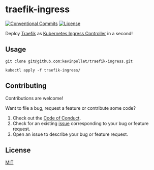 # traefik-ingress

[![Conventional Commits](https://img.shields.io/badge/Conventional%20Commits-1.0.0-yellow.svg)](https://conventionalcommits.org)
[![License](https://img.shields.io/github/license/kevinpollet/traefik-ingress)](./LICENSE.md)

Deploy [Traefik](https://traefik.io) as [Kubernetes Ingress Controller](https://kubernetes.io/docs/concepts/services-networking/ingress-controllers/) in a second!

## Usage

```shell
git clone git@github.com:kevinpollet/traefik-ingress.git

kubectl apply -f traefik-ingress/
```

## Contributing

Contributions are welcome!

Want to file a bug, request a feature or contribute some code?

1. Check out the [Code of Conduct](./CODE_OF_CONDUCT.md).
2. Check for an existing [issue](https://github.com/kevinpollet/traefik-ingress/issues) corresponding to your bug or feature request.
3. Open an issue to describe your bug or feature request.

## License

[MIT](./LICENSE.md)

